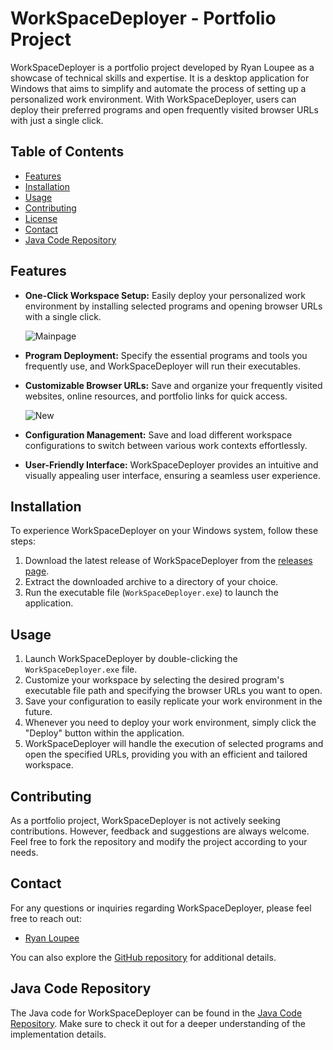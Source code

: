# WorkSpaceDeployer - Portfolio Project

WorkSpaceDeployer is a portfolio project developed by Ryan Loupee as a showcase of technical skills and expertise. It is a desktop application for
Windows that aims to simplify and automate the process of setting up a personalized work environment. With WorkSpaceDeployer, users can deploy
their preferred programs and open frequently visited browser URLs with just a single click.

## Table of Contents

- [Features](#features)
- [Installation](#installation)
- [Usage](#usage)
- [Contributing](#contributing)
- [License](#license)
- [Contact](#contact)
- [Java Code Repository](#java-code-repository)

## Features

- **One-Click Workspace Setup:** Easily deploy your personalized work environment by installing selected programs and opening browser URLs with a
   single click.

  ![Mainpage](https://github.com/RecursionExcursion/WorkspaceDeployer/assets/104308659/c6a7d97b-4a7b-4c8f-8158-2d66fa5a0434)

  
- **Program Deployment:** Specify the essential programs and tools you frequently use, and WorkSpaceDeployer will run their executables.
- **Customizable Browser URLs:** Save and organize your frequently visited websites, online resources, and portfolio links for quick access.
  
  ![New](https://github.com/RecursionExcursion/WorkspaceDeployer/assets/104308659/0f72c003-ccc7-41ac-9f85-1514277cd68f)

- **Configuration Management:** Save and load different workspace configurations to switch between various work contexts effortlessly.
  
- **User-Friendly Interface:** WorkSpaceDeployer provides an intuitive and visually appealing user interface, ensuring a seamless user experience.

## Installation

To experience WorkSpaceDeployer on your Windows system, follow these steps:

1. Download the latest release of WorkSpaceDeployer from the [releases page](https://github.com/RecursionExcursion/WorkspaceDeployer/releases).
2. Extract the downloaded archive to a directory of your choice.
3. Run the executable file (`WorkSpaceDeployer.exe`) to launch the application.

## Usage

1. Launch WorkSpaceDeployer by double-clicking the `WorkSpaceDeployer.exe` file.
2. Customize your workspace by selecting the desired program's executable file path and specifying the browser URLs you want to open.
3. Save your configuration to easily replicate your work environment in the future.
4. Whenever you need to deploy your work environment, simply click the "Deploy" button within the application.
5. WorkSpaceDeployer will handle the execution of selected programs and open the specified URLs, providing you with an efficient and tailored
    workspace.

## Contributing

As a portfolio project, WorkSpaceDeployer is not actively seeking contributions. 
However, feedback and suggestions are always welcome. Feel free to fork the repository and modify the project according to your needs.

## Contact

For any questions or inquiries regarding WorkSpaceDeployer, please feel free to reach out:

- [Ryan Loupee](mailtorloup15@gmail.com)

You can also explore the [GitHub repository](https://github.com/RecursionExcursion/WorkspaceDeployer) for additional details.

## Java Code Repository

The Java code for WorkSpaceDeployer can be found in the [Java Code Repository](https://github.com/RecursionExcursion/WSD_NoUpdater). 
Make sure to check it out for a deeper understanding of the implementation details.
